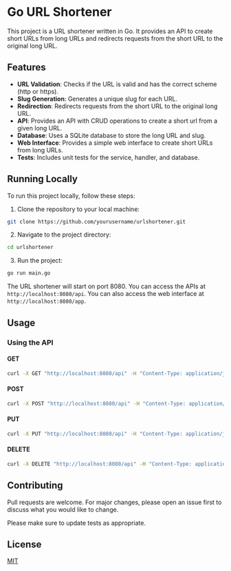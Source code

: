 # Go URL Shortener

This project is a URL shortener written in Go. It provides an API to create short URLs from long URLs and redirects requests from the short URL to the original long URL.

## Features

- **URL Validation**: Checks if the URL is valid and has the correct scheme (http or https).
- **Slug Generation**: Generates a unique slug for each URL.
- **Redirection**: Redirects requests from the short URL to the original long URL.
- **API**: Provides an API with CRUD operations to create a short url from a given long URL.
- **Database**: Uses a SQLite database to store the long URL and slug.
- **Web Interface**: Provides a simple web interface to create short URLs from long URLs.
- **Tests**: Includes unit tests for the service, handler, and database.

## Running Locally

To run this project locally, follow these steps:

1. Clone the repository to your local machine:

```bash
git clone https://github.com/yourusername/urlshortener.git
```

2. Navigate to the project directory:

```bash
cd urlshortener
```

3. Run the project:

```bash
go run main.go
```

The URL shortener will start on port 8080. You can access the APIs at `http://localhost:8080/api`. You can also access the web interface at `http://localhost:8080/app`.

## Usage

### Using the API

#### GET
```bash
curl -X GET "http://localhost:8080/api" -H "Content-Type: application/json" -d '{"url": "http://example.com"}'
```

#### POST
```bash
curl -X POST "http://localhost:8080/api" -H "Content-Type: application/json" -d '{"url": "http://example.com"}'
```

#### PUT
```bash
curl -X PUT "http://localhost:8080/api" -H "Content-Type: application/json" -d '{"url": "http://example.com", "new_url": "http://example2.com"}'
```    

#### DELETE
```bash    
curl -X DELETE "http://localhost:8080/api" -H "Content-Type: application/json" -d '{"url": "http://example.com"}'
```

## Contributing

Pull requests are welcome. For major changes, please open an issue first to discuss what you would like to change.

Please make sure to update tests as appropriate.

## License

[MIT](https://choosealicense.com/licenses/mit/)